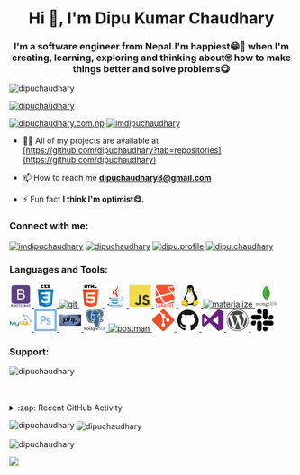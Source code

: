 <h1 align="center">Hi 👋, I'm Dipu Kumar Chaudhary</h1>
<h3 align="center">I'm a software engineer from Nepal.I'm happiest😁🥰 when I'm creating, learning, exploring and thinking about🙄 how to make things better and solve problems😋</h3>

<p align="left"> <img src="https://komarev.com/ghpvc/?username=dipuchaudhary&label=Profile%20views&color=0e75b6&style=flat" alt="dipuchaudhary" /> </p>
<p align="left"> <a href="https://github.com/ryo-ma/github-profile-trophy"><img src="https://github-profile-trophy.vercel.app/?username=dipuchaudhary" alt="dipuchaudhary" /></a> </p>
<p align="left"> <a href="https://dipuchaudhary.com.np/" target="blank"><img src="https://img.shields.io/website?label=dipuchaudhary.com.np&style=for-the-badge&url=https://www.dipuchaudhary.com.np" alt="dipuchaudhary.com.np" /></a> <a href="https://twitter.com/imdipuchaudhary" target="blank"><img src="https://img.shields.io/twitter/follow/imdipuchaudhary?logo=twitter&style=for-the-badge" alt="imdipuchaudhary" /></a></p>

- 👨‍💻 All of my projects are available at [https://github.com/dipuchaudhary?tab=repositories](https://github.com/dipuchaudhary)

- 📫 How to reach me **dipuchaudhary8@gmail.com**

- ⚡ Fun fact **I think I'm optimist😋.**

<h3 align="left">Connect with me:</h3>
<p align="left">
<a href="https://twitter.com/imdipuchaudhary" target="blank"><img align="center" src="https://cdn.jsdelivr.net/npm/simple-icons@v3/icons/twitter.svg" alt="imdipuchaudhary" height="30" width="40" /></a>
<a href="https://linkedin.com/in/dipuchaudhary" target="blank"><img align="center" src="https://cdn.jsdelivr.net/npm/simple-icons@v3/icons/linkedin.svg" alt="dipuchaudhary" height="30" width="40" /></a>
<a href="https://fb.com/dipu.profile" target="blank"><img align="center" src="https://cdn.jsdelivr.net/npm/simple-icons@v3/icons/facebook.svg" alt="dipu.profile" height="30" width="40" /></a>
<a href="https://instagram.com/dipu.chaudhary" target="blank"><img align="center" src="https://cdn.jsdelivr.net/npm/simple-icons@v3/icons/instagram.svg" alt="dipu.chaudhary" height="30" width="40" /></a>
</p>

<h3 align="left">Languages and Tools:</h3>
<p align="left"> <a href="https://getbootstrap.com" target="_blank"> <img src="https://raw.githubusercontent.com/devicons/devicon/master/icons/bootstrap/bootstrap-plain-wordmark.svg" alt="bootstrap" width="40" height="40"/> </a> <a href="https://www.w3schools.com/css/" target="_blank"> <img src="https://raw.githubusercontent.com/devicons/devicon/master/icons/css3/css3-original-wordmark.svg" alt="css3" width="40" height="40"/> </a> <a href="https://git-scm.com/" target="_blank"> <img src="https://www.vectorlogo.zone/logos/git-scm/git-scm-icon.svg" alt="git" width="40" height="40"/> </a> <a href="https://www.w3.org/html/" target="_blank"> <img src="https://raw.githubusercontent.com/devicons/devicon/master/icons/html5/html5-original-wordmark.svg" alt="html5" width="40" height="40"/> </a> <a href="https://www.java.com" target="_blank"> <img src="https://raw.githubusercontent.com/devicons/devicon/master/icons/java/java-original.svg" alt="java" width="40" height="40"/> </a> <a href="https://developer.mozilla.org/en-US/docs/Web/JavaScript" target="_blank"> <img src="https://raw.githubusercontent.com/devicons/devicon/master/icons/javascript/javascript-original.svg" alt="javascript" width="40" height="40"/> </a> <a href="https://laravel.com/" target="_blank"> <img src="https://raw.githubusercontent.com/devicons/devicon/master/icons/laravel/laravel-plain-wordmark.svg" alt="laravel" width="40" height="40"/> </a> <a href="https://www.linux.org/" target="_blank"> <img src="https://raw.githubusercontent.com/devicons/devicon/master/icons/linux/linux-original.svg" alt="linux" width="40" height="40"/> </a> <a href="https://materializecss.com/" target="_blank"> <img src="https://raw.githubusercontent.com/prplx/svg-logos/5585531d45d294869c4eaab4d7cf2e9c167710a9/svg/materialize.svg" alt="materialize" width="40" height="40"/> </a> <a href="https://www.mongodb.com/" target="_blank"> <img src="https://raw.githubusercontent.com/devicons/devicon/master/icons/mongodb/mongodb-original-wordmark.svg" alt="mongodb" width="40" height="40"/> </a> <a href="https://www.mysql.com/" target="_blank"> <img src="https://raw.githubusercontent.com/devicons/devicon/master/icons/mysql/mysql-original-wordmark.svg" alt="mysql" width="40" height="40"/> </a> <a href="https://www.photoshop.com/en" target="_blank"> <img src="https://raw.githubusercontent.com/devicons/devicon/master/icons/photoshop/photoshop-line.svg" alt="photoshop" width="40" height="40"/> </a> <a href="https://www.php.net" target="_blank"> <img src="https://raw.githubusercontent.com/devicons/devicon/master/icons/php/php-original.svg" alt="php" width="40" height="40"/> </a> <a href="https://www.postgresql.org" target="_blank"> <img src="https://raw.githubusercontent.com/devicons/devicon/master/icons/postgresql/postgresql-original-wordmark.svg" alt="postgresql" width="40" height="40"/> </a> <a href="https://postman.com" target="_blank"> <img src="https://www.vectorlogo.zone/logos/getpostman/getpostman-icon.svg" alt="postman" width="40" height="40"/> </a> <a href="https://git-scm.com/" target="_blank"> <img src="https://raw.githubusercontent.com/devicons/devicon/master/icons/git/git-plain.svg" alt="git" width="40" height="40"/> </a> <a href="https://github.com/" target="_blank"> <img src="https://raw.githubusercontent.com/devicons/devicon/master/icons/github/github-original.svg" alt="github" width="40" height="40"/> </a> <a href="https://github.com/" target="_blank"> <img src="https://raw.githubusercontent.com/devicons/devicon/master/icons/visualstudio/visualstudio-plain.svg" alt="github" width="40" height="40"/> </a> <a href="http://wordpress.org/" target="_blank"> <img src="https://raw.githubusercontent.com/devicons/devicon/master/icons/wordpress/wordpress-plain.svg" alt="wordpress" width="40" height="40"/> </a> <a href="https://slack.com/" target="_blank"> <img src="https://raw.githubusercontent.com/devicons/devicon/master/icons/slack/slack-plain.svg" alt="slack" width="40" height="40"/> </a> </p>

<h3 align="left">Support:</h3>
<p><a href="https://www.buymeacoffee.com/dipuchaudhary"> <img align="left" src="https://cdn.buymeacoffee.com/buttons/v2/default-yellow.png" height="50" width="210" alt="dipuchaudhary" /></a> &nbsp;</p><br><br>

<details>
  <summary>:zap: Recent GitHub Activity</summary>
  
<!--START_SECTION:activity-->
1. 💪 Opened PR [#362](https://github.com/wpeverest/user-registration/pull/362) in [wpeverest/user-registration](https://github.com/wpeverest/user-registration)
2. 💪 Opened PR [#359](https://github.com/wpeverest/user-registration/pull/359) in [wpeverest/user-registration](https://github.com/wpeverest/user-registration)
3. 💪 Opened PR [#347](https://github.com/wpeverest/user-registration/pull/347) in [wpeverest/user-registration](https://github.com/wpeverest/user-registration)
4. 💪 Opened PR [#346](https://github.com/wpeverest/user-registration/pull/346) in [wpeverest/user-registration](https://github.com/wpeverest/user-registration)
5. 🗣 Commented on [#8498](https://github.com/education/GitHubGraduation-2021/issues/8498) in [education/GitHubGraduation-2021](https://github.com/education/GitHubGraduation-2021)
<!--END_SECTION:activity-->

</details>

<p><img align="left" src="https://github-readme-stats.vercel.app/api/top-langs?username=dipuchaudhary&show_icons=true&locale=en&layout=compact" alt="dipuchaudhary" /> </p>
<p>&nbsp;<img align="center" src="https://github-readme-stats.vercel.app/api?username=dipuchaudhary&show_icons=true&locale=en" alt="dipuchaudhary" /></p>

<p><img align="center" src="https://github-readme-streak-stats.herokuapp.com/?user=dipuchaudhary&" alt="dipuchaudhary" /></p>
<img src="https://activity-graph.herokuapp.com/graph?username=dipuchaudhary&bg_color=bdc3c7&color=090808&line=2193b0&point=090808">

